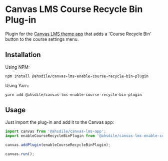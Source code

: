 # Canvas LMS Course Recycle Bin Plug-in

Plugin for the [Canvas LMS theme app](https://github.com/ahsdile/canvas-lms-app) that adds a 'Course Recycle Bin' button to the course settings menu.

## Installation

Using NPM:

    npm install @ahsdile/canvas-lms-enable-course-recycle-bin-plugin

Using Yarn:

    yarn add @ahsdile/canvas-lms-enable-course-recycle-bin-plugin

## Usage

Just import the plug-in and add it to the Canvas app:

```javascript
import canvas from '@ahsdile/canvas-lms-app';
import enableCourseRecycleBinPlugin from '@ahsdile/canvas-lms-enable-course-recycle-bin-plugin';

canvas.addPlugin(enableCourseRecycleBinPlugin);

canvas.run();
```
